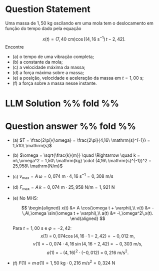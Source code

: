 # Question Statement
Uma massa de $1,50\ \mathrm{kg}$ oscilando em uma mola tem o deslocamento em função do tempo dado pela equação

$$
x(t) = (7,40\ \mathrm{cm}) \cos\bigl[(4,16\ \mathrm{s}^{-1})\,t - 2,42\bigr].
$$
Encontre
- (a) o tempo de uma vibração completa;
- (b) a constante da mola;
- (c) a velocidade máxima da massa;
- (d) a força máxima sobre a massa;
- (e) a posição, velocidade e aceleração da massa em $t = 1,00\ \mathrm{s}$;
- (f) a força sobre a massa nesse instante.


# LLM Solution %% fold %%


# Question answer %% fold %%
- (a) $T = \frac{2\pi}{\omega} = \frac{2\pi}{4,16\ \mathrm{s}^{-1}} = 1,510\ \mathrm{s}$
- (b) $\omega = \sqrt{\frac{k}{m}} \quad \Rightarrow \quad k = m\,\omega^2 = 1,50\ \mathrm{kg} \cdot (4,16\ \mathrm{s}^{-1})^2 = 25,958\ \mathrm{N/m}$
- (c) $v_{\max} = A\,\omega = 0,074\ \mathrm{m} \cdot 4,16\ \mathrm{s}^{-1} = 0,308\ \mathrm{m/s}$
- (d) $F_{\max} = A\,k = 0,074\ \mathrm{m} \cdot 25,958\ \mathrm{N/m} = 1,921\ \mathrm{N}$
- (e) No MHS:

  $$
  \begin{aligned}
  x(t) &= A \cos(\omega t + \varphi),\\
  v(t) &= -\,A\,\omega \sin(\omega t + \varphi),\\
  a(t) &= -\,\omega^2\,x(t).
  \end{aligned}
  $$

  Para $t = 1{,}00\ \mathrm{s}$ e $\varphi = -2{,}42$:
  $$
  x(1) \;=\; 0{,}074 \cos\bigl(4{,}16 \cdot 1 - 2{,}42\bigr) \;=\; -0{,}012\ \mathrm{m},
  $$$$
  v(1) \;=\; -\,0{,}074 \cdot 4{,}16 \,\sin\bigl(4{,}16 - 2{,}42\bigr) \;=\; -0{,}303\ \mathrm{m/s},
  $$$$
  a(1) \;=\; -\,(4{,}16)^2 \cdot (-0{,}012) \;=\; 0{,}216\ \mathrm{m/s^2}.
  $$
- (f) $F(1) = m\,a(1) = 1{,}50\ \mathrm{kg} \cdot 0{,}216\ \mathrm{m/s^2} = 0{,}324\ \mathrm{N}$
